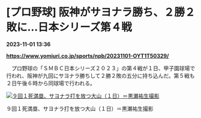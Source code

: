 # [プロ野球] 阪神がサヨナラ勝ち、２勝２敗に…日本シリーズ第４戦

**2023-11-01 13:36**

**https://www.yomiuri.co.jp/sports/npb/20231101-OYT1T50329/**

　プロ野球の「ＳＭＢＣ日本シリーズ２０２３」の第４戦が１日、甲子園球場で行われ、阪神が九回にサヨナラ勝ちして２勝２敗の五分に持ち込んだ。第５戦も２日午後６時から同球場で行われる。

[![９回１死満塁、サヨナラ打を放つ大山（１日）＝黒瀬祐生撮影](https://www.yomiuri.co.jp/media/2023/11/20231101-OYT1I50196-1.jpg)](https://www.yomiuri.co.jp/pluralphoto/20231101-OYT1I50196/)

９回１死満塁、サヨナラ打を放つ大山（１日）＝黒瀬祐生撮影